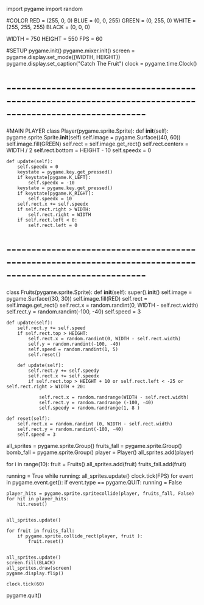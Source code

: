 import pygame
import random


#COLOR
RED = (255, 0, 0)
BLUE = (0, 0, 255)
GREEN = (0, 255, 0)
WHITE = (255, 255, 255)
BLACK = (0, 0, 0)


WIDTH = 750
HEIGHT = 550
FPS = 60

#SETUP
pygame.init()
pygame.mixer.init()
screen = pygame.display.set_mode((WIDTH, HEIGHT))
pygame.display.set_caption("Catch The Fruit")
clock = pygame.time.Clock()


# --------------------------------------------------------------------------------------------------------    

#MAIN PLAYER
class Player(pygame.sprite.Sprite):
    def __init__(self):
        pygame.sprite.Sprite.__init__(self)
        self.image = pygame.Surface((40, 60))
        self.image.fill(GREEN)
        self.rect = self.image.get_rect()
        self.rect.centerx = WIDTH / 2
        self.rect.bottom = HEIGHT - 10
        self.speedx = 0
        
        
    def update(self):
        self.speedx = 0
        keystate = pygame.key.get_pressed()
        if keystate[pygame.K_LEFT]:
            self.speedx = -10
        keystate = pygame.key.get_pressed()
        if keystate[pygame.K_RIGHT]:
            self.speedx = 10
        self.rect.x += self.speedx
        if self.rect.right > WIDTH:
            self.rect.right = WIDTH
        if self.rect.left < 0:
            self.rect.left = 0
            
# --------------------------------------------------------------------------------------------------------       


class Fruits(pygame.sprite.Sprite):
    def __init__(self):
        super().__init__()
        self.image = pygame.Surface((30, 30))
        self.image.fill(RED)
        self.rect = self.image.get_rect() 
        self.rect.x = random.randint(0, WIDTH - self.rect.width)
        self.rect.y = random.randint(-100, -40)
        self.speed = 3
        
        
    def update(self):
        self.rect.y += self.speed
        if self.rect.top > HEIGHT:
            self.rect.x = random.randint(0, WIDTH - self.rect.width)
            self.y = random.randint(-100, -40)
            self.speed = random.randint(1, 5)
            self.reset()
            
        def update(self):
            self.rect.y += self.speedy
            self.rect.x += self.speedx
            if self.rect.top > HEIGHT + 10 or self.rect.left < -25 or self.rect.right > WIDTH + 20:
                
                self.rect.x = random.randrange(WIDTH - self.rect.width)
                self.rect.y = random.randrange (-100, -40)
                self.speedy = random.randrange(1, 8 )
        
    def reset(self):
        self.rect.x = random.randint (0, WIDTH - self.rect.width)
        self.rect.y = random.randint(-100, -40)
        self.speed = 3
        
        
all_sprites = pygame.sprite.Group()
fruits_fall = pygame.sprite.Group()
bomb_fall = pygame.sprite.Group()
player = Player()
all_sprites.add(player)

for i in range(10):
    fruit = Fruits()
    all_sprites.add(fruit)
    fruits_fall.add(fruit)

    
running = True
while running:
    all_sprites.update()
    clock.tick(FPS)
    for event in pygame.event.get():
        if event.type == pygame.QUIT:
            running = False

    player_hits = pygame.sprite.spritecollide(player, fruits_fall, False)
    for hit in player_hits:
        hit.reset()
        
        
    all_sprites.update()
    
    for fruit in fruits_fall:
        if pygame.sprite.collide_rect(player, fruit ): 
            fruit.reset()

            
    all_sprites.update()
    screen.fill(BLACK)
    all_sprites.draw(screen)
    pygame.display.flip()
    
    clock.tick(60)
    
pygame.quit()
            
